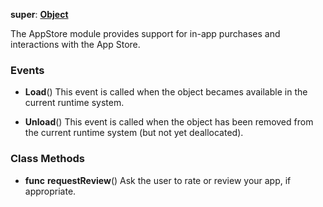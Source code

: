 **super**: **[Object](Object.md)**

The AppStore module provides support for in-app purchases and interactions with the App Store.

### Events

* **Load**()
This event is called when the object becames available in the current runtime system.

* **Unload**()
This event is called when the object has been removed from the current runtime system (but not yet deallocated).



### Class Methods

* **func** **requestReview**()
Ask the user to rate or review your app, if appropriate.






